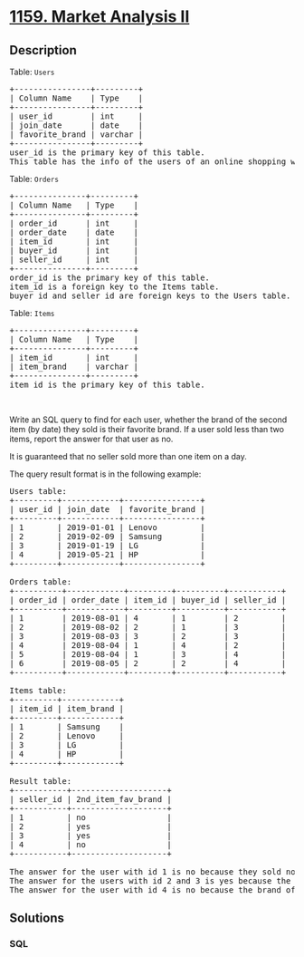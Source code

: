 # [1159. Market Analysis II](https://leetcode.com/problems/market-analysis-ii)



## Description

<p>Table: <code>Users</code></p>

<pre>
+----------------+---------+
| Column Name    | Type    |
+----------------+---------+
| user_id        | int     |
| join_date      | date    |
| favorite_brand | varchar |
+----------------+---------+
user_id is the primary key of this table.
This table has the info of the users of an online shopping website where users can sell and buy items.</pre>

<p>Table: <code>Orders</code></p>

<pre>
+---------------+---------+
| Column Name   | Type    |
+---------------+---------+
| order_id      | int     |
| order_date    | date    |
| item_id       | int     |
| buyer_id      | int     |
| seller_id     | int     |
+---------------+---------+
order_id is the primary key of this table.
item_id is a foreign key to the Items table.
buyer_id and seller_id are foreign keys to the Users table.
</pre>

<p>Table: <code>Items</code></p>

<pre>
+---------------+---------+
| Column Name   | Type    |
+---------------+---------+
| item_id       | int     |
| item_brand    | varchar |
+---------------+---------+
item_id is the primary key of this table.
</pre>

<p>&nbsp;</p>

<p>Write an SQL query to find for each user, whether the brand of the second item (by date) they sold&nbsp;is&nbsp;their favorite brand. If a user sold less than two items, report the answer&nbsp;for that user as no.</p>

<p>It is guaranteed that no seller sold more than one item on a day.</p>

<p>The query result format is in the following example:</p>

<pre>
Users table:
+---------+------------+----------------+
| user_id | join_date  | favorite_brand |
+---------+------------+----------------+
| 1       | 2019-01-01 | Lenovo         |
| 2       | 2019-02-09 | Samsung        |
| 3       | 2019-01-19 | LG             |
| 4       | 2019-05-21 | HP             |
+---------+------------+----------------+

Orders table:
+----------+------------+---------+----------+-----------+
| order_id | order_date | item_id | buyer_id | seller_id |
+----------+------------+---------+----------+-----------+
| 1        | 2019-08-01 | 4       | 1        | 2         |
| 2        | 2019-08-02 | 2       | 1        | 3         |
| 3        | 2019-08-03 | 3       | 2        | 3         |
| 4        | 2019-08-04 | 1       | 4        | 2         |
| 5        | 2019-08-04 | 1       | 3        | 4         |
| 6        | 2019-08-05 | 2       | 2        | 4         |
+----------+------------+---------+----------+-----------+

Items table:
+---------+------------+
| item_id | item_brand |
+---------+------------+
| 1       | Samsung    |
| 2       | Lenovo     |
| 3       | LG         |
| 4       | HP         |
+---------+------------+

Result table:
+-----------+--------------------+
| seller_id | 2nd_item_fav_brand |
+-----------+--------------------+
| 1         | no                 |
| 2         | yes                |
| 3         | yes                |
| 4         | no                 |
+-----------+--------------------+

The answer for the user with id 1 is no because they sold nothing.
The answer for the users with id 2 and 3 is yes because the brands of their second sold items are their favorite brands.
The answer for the user with id 4 is no because the brand of their second sold item is not their favorite brand.</pre>


## Solutions

<!-- tabs:start -->

### **SQL**

```sql

```

<!-- tabs:end -->